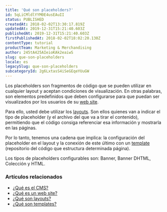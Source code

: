 ```yaml
---
title: 'Qué son placeholders?'
id: 5qLiCMldlYYM0E4usEAuII
status: PUBLISHED
createdAt: 2018-02-02T13:30:17.819Z
updatedAt: 2019-12-31T15:21:40.603Z
publishedAt: 2019-12-31T15:21:40.603Z
firstPublishedAt: 2018-02-02T18:02:20.130Z
contentType: tutorial
productTeam: Marketing & Merchandising
author: 245tA425AIeioKAk2eaiwS
slug: que-son-placeholders
locale: es
legacySlug: que-son-placeholders
subcategoryId: 2g6LxtasS4iSeGEqeYUuGW
---
```


Los placeholders son fragmentos de código que se pueden utilizar en cualquier layout y aceptan condiciones de visualización. En otras palabras, son elementos predefinidos que deben configurarse para que puedan ser visualizados por los usuarios de su [web site](/es/tutorial/que-es-un-web-site).

Para ello, usted debe utilizar los [layouts](/es/tutorial/que-son-layouts). Son ellos quienes van a indicar el tipo de placeholder (y el archivo del que va a tirar el contenido), permitiendo que el código consiga referenciar esa información y mostrarla en las páginas. 

Por lo tanto, tenemos una cadena que implica: la configuración del placeholder en el layout y la conexión de este último con un [template](/es/tutorial/que-son-templates) (repositorio del código que estructura determinada página).

Los tipos de placeholders configurables son: Banner, Banner DHTML, Colección y HTML.

### Artículos relacionados
- [¿Qué es el CMS?](/es/faq/que-es-el-cms)
- [¿Qué es un web site?](/es/tutorial/que-es-un-web-site)
- [¿Qué son layouts?](/es/tutorial/que-son-layouts)
- [¿Qué son templates?](/es/tutorial/que-son-templates)
